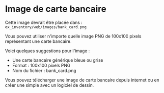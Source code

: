 # Image de carte bancaire

Cette image devrait être placée dans : `ox_inventory/web/images/bank_card.png`

Vous pouvez utiliser n'importe quelle image PNG de 100x100 pixels représentant une carte bancaire.

Voici quelques suggestions pour l'image :
- Une carte bancaire générique bleue ou grise
- Format : 100x100 pixels PNG
- Nom du fichier : bank_card.png

Vous pouvez télécharger une image de carte bancaire depuis internet ou en créer une simple avec un logiciel de dessin.

